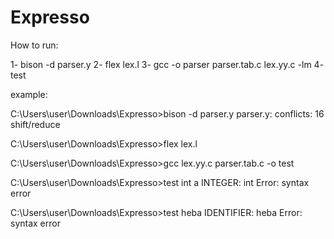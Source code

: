 # Expresso


How to run:

1- bison -d parser.y
2- flex lex.l
3- gcc -o parser parser.tab.c lex.yy.c -lm
4- test


example:


C:\Users\user\Downloads\Expresso>bison -d parser.y
parser.y: conflicts: 16 shift/reduce

C:\Users\user\Downloads\Expresso>flex lex.l

C:\Users\user\Downloads\Expresso>gcc lex.yy.c parser.tab.c -o test

C:\Users\user\Downloads\Expresso>test
int a
INTEGER: int
Error: syntax error

C:\Users\user\Downloads\Expresso>test
heba
IDENTIFIER: heba
Error: syntax error

